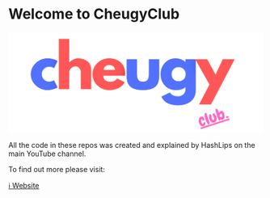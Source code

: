 # Welcome to CheugyClub

![](https://github.com/puliai/cheugyclub_nft_minting_dapp-1.0.0/blob/master/public/config/images/logo.png)

All the code in these repos was created and explained by HashLips on the main YouTube channel.

To find out more please visit:

[ℹ️ Website](https://www.CheugyClub.xyz)